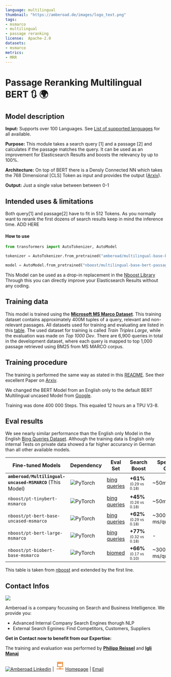 ```yaml
---
language: multilingual
thumbnail: "https://amberoad.de/images/logo_text.png"
tags:
- msmarco
- multilingual
- passage reranking
license:  Apache-2.0
datasets:
- msmarco
metrics:
- MRR
---
```


# Passage Reranking Multilingual BERT 🔃 🌍



## Model description
**Input:** Supports over 100 Languages. See [List of supported languages](https://github.com/google-research/bert/blob/master/multilingual.md#list-of-languages) for all available.

**Purpose:** This module takes a search query [1] and a passage [2] and calculates if the passage matches the query. 
It can be used as an improvement for Elasticsearch Results and boosts the relevancy by up to 100%. 

**Architecture:** On top of BERT there is a Densly Connected NN which takes the 768 Dimensional [CLS] Token as input and provides the output ([Arxiv](https://arxiv.org/abs/1901.04085)).

**Output:** Just a single value between between 0-1



## Intended uses & limitations
Both query[1] and passage[2] have to fit in 512 Tokens.
As you normally want to rerank the first dozens of search results keep in mind the inference time. ADD HERE

#### How to use

```python
from transformers import AutoTokenizer, AutoModel

tokenizer = AutoTokenizer.from_pretrained("amberoad/multilingual-base-bert-passage-reranking-uncased")

model = AutoModel.from_pretrained("nboost/multilingual-base-bert-passage-reranking-uncased")
```

This Model can be used as a drop-in replacement in the [Nboost Library](https://github.com/koursaros-ai/nboost)
Through this you can directly improve your Elasticsearch Results without any coding. 


## Training data

This model is trained using the [**Microsoft MS Marco Dataset**](https://microsoft.github.io/msmarco/ "Microsoft MS Marco"). This training dataset contains approximately 400M tuples of a query, relevant and non-relevant passages. All datasets used for training and evaluating are listed in this [table](https://github.com/microsoft/MSMARCO-Passage-Ranking#data-information-and-formating). The used dataset for training is called *Train Triples Large*, while the evaluation was made on *Top 1000 Dev*. There are 6,900 queries in total in the development dataset, where each query is mapped to top 1,000 passage retrieved using BM25 from MS MARCO corpus. 

## Training procedure

The training is performed the same way as stated in this [README](https://github.com/nyu-dl/dl4marco-bert "NYU Github"). See their excellent Paper on [Arxiv](https://arxiv.org/abs/1901.04085). 

We changed the BERT Model from an English only to the default BERT Multilingual uncased Model from [Google](https://huggingface.co/bert-base-multilingual-uncased).

Training was done 400 000 Steps. This equaled 12 hours an a TPU V3-8.


## Eval results

We see nearly similar performance than the English only Model in the English [Bing Queries Dataset](http://www.msmarco.org/). Although the training data is English only internal Tests on private data showed a far higher accurancy in German than all other available models.



Fine-tuned Models                                                                   | Dependency                                                                   | Eval Set                                                           | Search Boost<a href='#benchmarks'> | Speed on GPU
----------------------------------------------------------------------------------- | ---------------------------------------------------------------------------- | ------------------------------------------------------------------ | ----------------------------------------------------- | ----------------------------------
**`amberoad/Multilingual-uncased-MSMARCO`**  (This Model)                                       | <img alt="PyTorch" src="https://img.shields.io/badge/PyTorch-blue"/>          |  <a href ='http://www.msmarco.org/'>bing queries</a>               | **+61%** <sub><sup>(0.29 vs 0.18)</sup></sub>         | ~50ms/query <a href='#footnotes'>
`nboost/pt-tinybert-msmarco`                                          | <img alt="PyTorch" src="https://img.shields.io/badge/PyTorch-red"/>          |  <a href ='http://www.msmarco.org/'>bing queries</a>               | **+45%** <sub><sup>(0.26 vs 0.18)</sup></sub>         | ~50ms/query <a href='#footnotes'>
`nboost/pt-bert-base-uncased-msmarco`                                               | <img alt="PyTorch" src="https://img.shields.io/badge/PyTorch-red"/>          | <a href ='http://www.msmarco.org/'>bing queries</a>                | **+62%** <sub><sup>(0.29 vs 0.18)</sup></sub>         | ~300 ms/query<a href='#footnotes'>
`nboost/pt-bert-large-msmarco`                                                      | <img alt="PyTorch" src="https://img.shields.io/badge/PyTorch-red"/>          | <a href ='http://www.msmarco.org/'>bing queries</a>                | **+77%** <sub><sup>(0.32 vs 0.18)</sup></sub>         | -
`nboost/pt-biobert-base-msmarco`                                                    | <img alt="PyTorch" src="https://img.shields.io/badge/PyTorch-red"/>          | <a href ='https://github.com/naver/biobert-pretrained'>biomed</a>  | **+66%** <sub><sup>(0.17 vs 0.10)</sup></sub>         | ~300 ms/query<a href='#footnotes'>

This table is taken from [nboost](https://github.com/koursaros-ai/nboost) and extended by the first line. 



## Contact Infos

![](https://amberoad.de/images/logo_text.png)

Amberoad is a company focussing on Search and Business Intelligence. 
We provide you: 
* Advanced Internal Company Search Engines thorugh NLP
* External Search Egnines: Find Competitors, Customers, Suppliers 

**Get in Contact now to benefit from our Expertise:**

The training and evaluation was performed by [**Philipp Reissel**](https://reissel.eu/) and [**Igli Manaj**](https://github.com/iglimanaj) 

 [![Amberoad](https://i.stack.imgur.com/gVE0j.png) Linkedin](https://de.linkedin.com/company/amberoad) | <svg xmlns="http://www.w3.org/2000/svg" x="0px" y="0px"
width="32" height="32"
viewBox="0 0 172 172"
style=" fill:#000000;"><g fill="none" fill-rule="nonzero" stroke="none" stroke-width="1" stroke-linecap="butt" stroke-linejoin="miter" stroke-miterlimit="10" stroke-dasharray="" stroke-dashoffset="0" font-family="none" font-weight="none" font-size="none" text-anchor="none" style="mix-blend-mode: normal"><path d="M0,172v-172h172v172z" fill="none"></path><g fill="#e67e22"><path d="M37.625,21.5v86h96.75v-86h-5.375zM48.375,32.25h10.75v10.75h-10.75zM69.875,32.25h10.75v10.75h-10.75zM91.375,32.25h32.25v10.75h-32.25zM48.375,53.75h75.25v43h-75.25zM80.625,112.875v17.61572c-1.61558,0.93921 -2.94506,2.2687 -3.88428,3.88428h-49.86572v10.75h49.86572c1.8612,3.20153 5.28744,5.375 9.25928,5.375c3.97183,0 7.39808,-2.17347 9.25928,-5.375h49.86572v-10.75h-49.86572c-0.93921,-1.61558 -2.2687,-2.94506 -3.88428,-3.88428v-17.61572z"></path></g></g></svg>[Homepage](https://de.linkedin.com/company/amberoad) |  [Email](info@amberoad.de)




